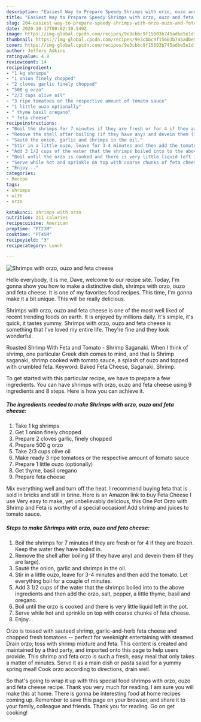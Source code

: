 ```yaml
---
description: "Easiest Way to Prepare Speedy Shrimps with orzo, ouzo and feta cheese"
title: "Easiest Way to Prepare Speedy Shrimps with orzo, ouzo and feta cheese"
slug: 204-easiest-way-to-prepare-speedy-shrimps-with-orzo-ouzo-and-feta-cheese
date: 2020-10-17T00:02:30.549Z
image: https://img-global.cpcdn.com/recipes/9e3cbbc9f15603b745adbe5e1dfc8d18/751x532cq70/shrimps-with-orzo-ouzo-and-feta-cheese-recipe-main-photo.jpg
thumbnail: https://img-global.cpcdn.com/recipes/9e3cbbc9f15603b745adbe5e1dfc8d18/751x532cq70/shrimps-with-orzo-ouzo-and-feta-cheese-recipe-main-photo.jpg
cover: https://img-global.cpcdn.com/recipes/9e3cbbc9f15603b745adbe5e1dfc8d18/751x532cq70/shrimps-with-orzo-ouzo-and-feta-cheese-recipe-main-photo.jpg
author: Jeffery Adkins
ratingvalue: 4.8
reviewcount: 14
recipeingredient:
- "1 kg shrimps"
- "1 onion finely chopped"
- "2 cloves garlic finely chopped"
- "500 g orzo"
- "2/3 cups olive oil"
- "3 ripe tomatoes or the respective amount of tomato sauce"
- "1 little ouzo optionally"
- " thyme basil oregano"
- " feta cheese"
recipeinstructions:
- "Boil the shrimps for 7 minutes if they are fresh or for 4 if they are frozen. Keep the water they have boiled in."
- "Remove the shell after boiling (if they have any) and devein them (if they are large)."
- "Sauté the onion, garlic and shrimps in the oil."
- "Stir in a little ouzo, leave for 3-4 minutes and then add the tomato. Let everything boil for a couple of minutes."
- "Add 3 1/2 cups of the water that the shrimps boiled into to the above ingredients and then add the orzo, salt, pepper, a little thyme, basil and oregano."
- "Boil until the orzo is cooked and there is very little liquid left in the pot."
- "Serve while hot and sprinkle on top with coarse chunks of feta cheese."
- "Enjoy..."
categories:
- Recipe
tags:
- shrimps
- with
- orzo

katakunci: shrimps with orzo 
nutrition: 211 calories
recipecuisine: American
preptime: "PT23M"
cooktime: "PT45M"
recipeyield: "3"
recipecategory: Lunch

---
```



![Shrimps with orzo, ouzo and feta cheese](https://img-global.cpcdn.com/recipes/9e3cbbc9f15603b745adbe5e1dfc8d18/751x532cq70/shrimps-with-orzo-ouzo-and-feta-cheese-recipe-main-photo.jpg)

Hello everybody, it is me, Dave, welcome to our recipe site. Today, I'm gonna show you how to make a distinctive dish, shrimps with orzo, ouzo and feta cheese. It is one of my favorites food recipes. This time, I'm gonna make it a bit unique. This will be really delicious.

Shrimps with orzo, ouzo and feta cheese is one of the most well liked of recent trending foods on earth. It is enjoyed by millions daily. It's simple, it's quick, it tastes yummy. Shrimps with orzo, ouzo and feta cheese is something that I've loved my entire life. They're fine and they look wonderful.

Roasted Shrimp With Feta and Tomato - Shrimp Saganaki. When I think of shrimp, one particular Greek dish comes to mind, and that is Shrimp saganaki, shrimp cooked with tomato sauce, a splash of ouzo and topped with crumbled feta. Keyword: Baked Feta Cheese, Saganaki, Shrimp.


To get started with this particular recipe, we have to prepare a few ingredients. You can have shrimps with orzo, ouzo and feta cheese using 9 ingredients and 8 steps. Here is how you can achieve it.

<!--inarticleads1-->

##### The ingredients needed to make Shrimps with orzo, ouzo and feta cheese:

1. Take 1 kg shrimps
1. Get 1 onion finely chopped
1. Prepare 2 cloves garlic, finely chopped
1. Prepare 500 g orzo
1. Take 2/3 cups olive oil
1. Make ready 3 ripe tomatoes or the respective amount of tomato sauce
1. Prepare 1 little ouzo (optionally)
1. Get  thyme, basil oregano
1. Prepare  feta cheese


Mix everything well and turn off the heat. I recommend buying feta that is sold in bricks and still in brine. Here is an Amazon link to buy Feta Cheese I use Very easy to make, yet unbelievably delicious, this One Pot Orzo with Shrimp and Feta is worthy of a special occasion! Add shrimp and juices to tomato sauce. 

<!--inarticleads2-->

##### Steps to make Shrimps with orzo, ouzo and feta cheese:

1. Boil the shrimps for 7 minutes if they are fresh or for 4 if they are frozen. Keep the water they have boiled in.
1. Remove the shell after boiling (if they have any) and devein them (if they are large).
1. Sauté the onion, garlic and shrimps in the oil.
1. Stir in a little ouzo, leave for 3-4 minutes and then add the tomato. Let everything boil for a couple of minutes.
1. Add 3 1/2 cups of the water that the shrimps boiled into to the above ingredients and then add the orzo, salt, pepper, a little thyme, basil and oregano.
1. Boil until the orzo is cooked and there is very little liquid left in the pot.
1. Serve while hot and sprinkle on top with coarse chunks of feta cheese.
1. Enjoy...


Orzo is tossed with sauteed shrimp, garlic-and-herb feta cheese and chopped fresh tomatoes -- perfect for weeknight entertaining with steamed Drain orzo; toss with shrimp mixture and feta. This content is created and maintained by a third party, and imported onto this page to help users provide. This shrimp and feta orzo is such a fresh, easy meal that only takes a matter of minutes. Serve it as a main dish or pasta salad for a yummy spring meal! Cook orzo according to directions, drain well. 

So that's going to wrap it up with this special food shrimps with orzo, ouzo and feta cheese recipe. Thank you very much for reading. I am sure you will make this at home. There is gonna be interesting food at home recipes coming up. Remember to save this page on your browser, and share it to your family, colleague and friends. Thank you for reading. Go on get cooking!
